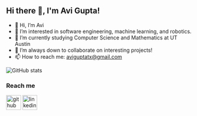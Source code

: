## Hi there 👋, I'm Avi Gupta!

- 👋 Hi, I’m Avi
- 👀 I’m interested in software engineering, machine learning, and robotics.
- 🌱 I’m currently studying Computer Science and Mathematics at UT Austin
- 💞️ I’m always down to collaborate on interesting projects!
- 📫 How to reach me: aviguptatx@gmail.com

![GitHub stats](https://github-readme-stats.vercel.app/api?username=aviguptatx&count_private=true)  

### Reach me
[<img src='https://cdn.jsdelivr.net/npm/simple-icons@3.0.1/icons/github.svg' alt='github' height='40'>](https://github.com/aviguptatx)   [<img src='https://cdn.jsdelivr.net/npm/simple-icons@3.0.1/icons/linkedin.svg' alt='linkedin' height='40'>](https://www.linkedin.com/in/aviguptatx/)


<!---
aviguptatx/aviguptatx is a ✨ special ✨ repository because its `README.md` (this file) appears on your GitHub profile.
You can click the Preview link to take a look at your changes.
--->
